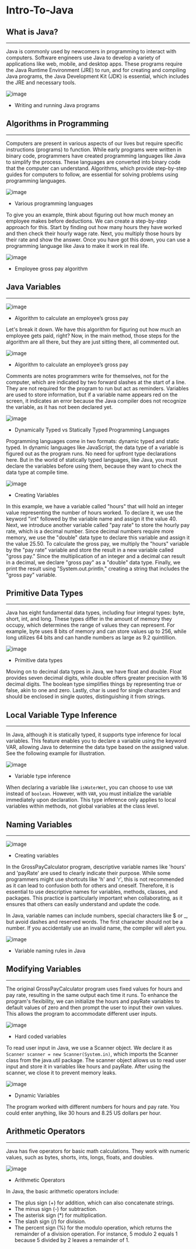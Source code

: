 # Intro-To-Java

## What is Java?
----------------

Java is commonly used by newcomers in programming to interact with computers. Software engineers use Java to develop a variety of applications like web, mobile, and desktop apps. These programs require the Java Runtime Environment (JRE) to run, and for creating and compiling Java programs, the Java Development Kit (JDK) is essential, which includes the JRE and necessary tools.

![image](https://github.com/MihlaliKota/Intro-To-Java/assets/133135575/e6a7af45-a60e-43ab-9ca7-a3be36bce67d)
- Writing and running Java programs

## Algorithms in Programming
----------------------------

Computers are present in various aspects of our lives but require specific instructions (programs) to function. While early programs were written in binary code, programmers have created programming languages like Java to simplify the process. These languages are converted into binary code that the computer can understand. Algorithms, which provide step-by-step guides for computers to follow, are essential for solving problems using programming languages.

![image](https://github.com/MihlaliKota/Intro-To-Java/assets/133135575/28deafb7-0a49-47d8-a35e-1bb531af0576)
- Various programming languages

To give you an example, think about figuring out how much money an employee makes before deductions. We can create a step-by-step approach for this. Start by finding out how many hours they have worked and then check their hourly wage rate. Next, you multiply those hours by their rate and show the answer. Once you have got this down, you can use a programming language like Java to make it work in real life.

![image](https://github.com/MihlaliKota/Intro-To-Java/assets/133135575/0a30a99a-cbef-4ef8-acca-e9ed8b9f3111)
- Employee gross pay algorithm

## Java Variables
-----------------

![image](https://github.com/MihlaliKota/Intro-To-Java/assets/133135575/25c9e719-f743-4a3f-b0b0-26292db32f8c)
- Algorithm to calculate an employee’s gross pay

Let's break it down. We have this algorithm for figuring out how much an employee gets paid, right? Now, in the main method, those steps for the algorithm are all there, but they are just sitting there, all commented out.

![image](https://github.com/MihlaliKota/Intro-To-Java/assets/133135575/d1af29b1-1c27-4636-9c30-d60d21d1435e)
- Algorithm to calculate an employee’s gross pay

Comments are notes programmers write for themselves, not for the computer, which are indicated by two forward slashes at the start of a line. They are not required for the program to run but act as reminders. Variables are used to store information, but if a variable name appears red on the screen, it indicates an error because the Java compiler does not recognize the variable, as it has not been declared yet.

![image](https://github.com/MihlaliKota/Intro-To-Java/assets/133135575/78e6263c-284d-4a7f-ae61-a28144c5dc26)
- Dynamically Typed vs Statically Typed Programming Languages

Programming languages come in two formats: dynamic typed and static typed. In dynamic languages like JavaScript, the data type of a variable is figured out as the program runs. No need for upfront type declarations here. But in the world of statically typed languages, like Java, you must declare the variables before using them, because they want to check the data type at compile time.

![image](https://github.com/MihlaliKota/Intro-To-Java/assets/133135575/36daffcc-7c8d-409c-885d-2e147faba31e)
- Creating Variables

In this example, we have a variable called "hours" that will hold an integer value representing the number of hours worked. To declare it, we use the keyword "int" followed by the variable name and assign it the value 40. Next, we introduce another variable called "pay rate" to store the hourly pay rate, which is a decimal number. Since decimal numbers require more memory, we use the "double" data type to declare this variable and assign it the value 25.50.
To calculate the gross pay, we multiply the "hours" variable by the "pay rate" variable and store the result in a new variable called "gross pay." Since the multiplication of an integer and a decimal can result in a decimal, we declare "gross pay" as a "double" data type. Finally, we print the result using "System.out.println," creating a string that includes the "gross pay" variable.

## Primitive Data Types
-----------------------

Java has eight fundamental data types, including four integral types: byte, short, int, and long. These types differ in the amount of memory they occupy, which determines the range of values they can represent. For example, byte uses 8 bits of memory and can store values up to 256, while long utilizes 64 bits and can handle numbers as large as 9.2 quintillion.

![image](https://github.com/MihlaliKota/Intro-To-Java/assets/133135575/88f2c9b5-845a-4830-9b87-12c745a626ef)
- Primitive data types

Moving on to decimal data types in Java, we have float and double. Float provides seven decimal digits, while double offers greater precision with 16 decimal digits. The boolean type simplifies things by representing true or false, akin to one and zero. Lastly, char is used for single characters and should be enclosed in single quotes, distinguishing it from strings.

## Local Variable Type Inference
-------------------------------- 

In Java, although it is statically typed, it supports type inference for local variables. This feature enables you to declare a variable using the keyword VAR, allowing Java to determine the data type based on the assigned value. See the following example for illustration.

![image](https://github.com/MihlaliKota/Intro-To-Java/assets/133135575/eb90aa49-3932-4237-b243-8f33c7a96037)
- Variable type inference

When declaring a variable like `isWaterWet`, you can choose to use `VAR` instead of `boolean`. However, with `VAR`, you must initialize the variable immediately upon declaration. This type inference only applies to local variables within methods, not global variables at the class level.

## Naming Variables
-------------------

![image](https://github.com/MihlaliKota/Intro-To-Java/assets/133135575/ba8fbfa5-2879-4661-b7da-6f20c0f212a0)
- Creating variables

In the GrossPayCalculator program, descriptive variable names like 'hours' and 'payRate' are used to clearly indicate their purpose. While some programmers might use shortcuts like 'h' and 'r', this is not recommended as it can lead to confusion both for others and oneself. Therefore, it is essential to use descriptive names for variables, methods, classes, and packages. This practice is particularly important when collaborating, as it ensures that others can easily understand and update the code.

In Java, variable names can include numbers, special characters like $ or _, but avoid dashes and reserved words. The first character should not be a number. If you accidentally use an invalid name, the compiler will alert you.

![image](https://github.com/MihlaliKota/Intro-To-Java/assets/133135575/c2322acd-1c1a-4c4f-9323-0e71122387d1)
- Variable naming rules in Java

## Modifying Variables
----------------------

The original GrossPayCalculator program uses fixed values for hours and pay rate, resulting in the same output each time it runs. To enhance the program's flexibility, we can initialize the hours and payRate variables to default values of zero and then prompt the user to input their own values. This allows the program to accommodate different user inputs.

![image](https://github.com/MihlaliKota/Intro-To-Java/assets/133135575/51416079-ec83-4038-92c2-a0f0a6212ad3)
- Hard coded variables

To read user input in Java, we use a Scanner object. We declare it as `Scanner scanner = new Scanner(System.in)`, which imports the Scanner class from the java.util package. The scanner object allows us to read user input and store it in variables like hours and payRate. After using the scanner, we close it to prevent memory leaks.

![image](https://github.com/MihlaliKota/Intro-To-Java/assets/133135575/039dfc72-988e-44eb-8fbc-2ed915f8a79b)
- Dynamic Variables

The program worked with different numbers for hours and pay rate. You could enter anything, like 30 hours and 8.25 US dollars per hour. 

## Arithmetic Operators
-----------------------

Java has five operators for basic math calculations. They work with numeric values, such as bytes, shorts, ints, longs, floats, and doubles. 

![image](https://github.com/MihlaliKota/Intro-To-Java/assets/133135575/58a310ed-52b6-4fa6-a98c-5359f1880ce6)
- Arithmetic Operators

In Java, the basic arithmetic operators include:

- The plus sign (+) for addition, which can also concatenate strings.
- The minus sign (-) for subtraction.
- The asterisk sign (*) for multiplication.
- The slash sign (/) for division.
- The percent sign (%) for the modulo operation, which returns the remainder of a division operation. For instance, 5 modulo 2 equals 1 because 5 divided by 2 leaves a remainder of 1.


